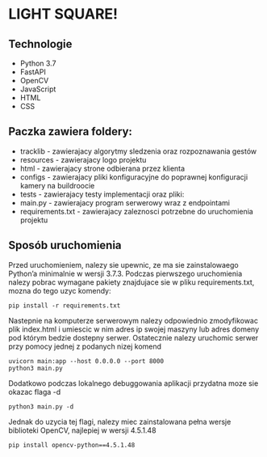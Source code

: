 # LIGHT SQUARE!
## Technologie
* Python 3.7
* FastAPI 
* OpenCV
* JavaScript
* HTML
* CSS


## Paczka zawiera foldery:
* tracklib - zawierajacy algorytmy sledzenia oraz rozpoznawania gestów
* resources - zawierajacy logo projektu
* html - zawierajacy strone odbierana przez klienta
* configs - zawierajacy pliki konfiguracyjne do poprawnej konfiguracji kamery na buildroocie
* tests - zawierajacy testy implementacji
oraz pliki:
* main.py - zawierajacy program serwerowy wraz z endpointami
* requirements.txt - zawierajacy zaleznosci potrzebne do uruchomienia projektu

## Sposób uruchomienia
Przed uruchomieniem, nalezy sie upewnic, ze ma sie zainstalowaego Python’a minimalnie w wersji 3.7.3. Podczas pierwszego uruchomienia nalezy pobrac wymagane pakiety znajdujace sie w pliku
requirements.txt, mozna do tego uzyc komendy:
```
pip install -r requirements.txt
```
Nastepnie na komputerze serwerowym nalezy odpowiednio zmodyfikowac plik index.html i umiescic
w nim adres ip swojej maszyny lub adres domeny pod którym bedzie dostepny serwer. Ostatecznie
nalezy uruchomic serwer przy pomocy jednej z podanych nizej komend
```
uvicorn main:app --host 0.0.0.0 --port 8000
python3 main.py
```
Dodatkowo podczas lokalnego debuggowania aplikacji przydatna moze sie okazac flaga -d
```
python3 main.py -d
```
Jednak do uzycia tej flagi, nalezy miec zainstalowana pełna wersje biblioteki OpenCV, najlepiej w
wersji 4.5.1.48
```
pip install opencv-python==4.5.1.48
```